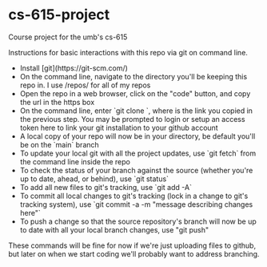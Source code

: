 # cs-615-project
Course project for the umb's cs-615

Instructions for basic interactions with this repo via git on command line.

<ul>
  <li>Install [git](https://git-scm.com/)</li>
  <li>On the command line, navigate to the directory you'll be keeping this repo in.  I use <user>/repos/ for all of my repos</li>
  <li>Open the repo in a web browser, click on the "code" button, and copy the url in the https box</li>
  <li>On the command line, enter `git clone <url>`, where <url> is the link you copied in the previous step.  You may be prompted to login or setup an access token here to link your git installation to your github account</li>
  <li>A local copy of your repo will now be in your directory, be default you'll be on the `main` branch</li>
  <li>To update your local git with all the project updates, use `git fetch` from the command line inside the repo</li>
  <li>To check the status of your branch against the source (whether you're up to date, ahead, or behind), use `git status`</li>
  <li>To add all new files to git's tracking, use `git add -A`</li>
  <li>To commit all local changes to git's tracking (lock in a change to git's tracking system), use `git commit -a -m "message describing changes here"`</li>
  <li>To push a change so that the source repository's branch will now be up to date with all your local branch changes, use "git push"</li>
</ul>

These commands will be fine for now if we're just uploading files to github, but later on when we start coding we'll probably want to address branching.

